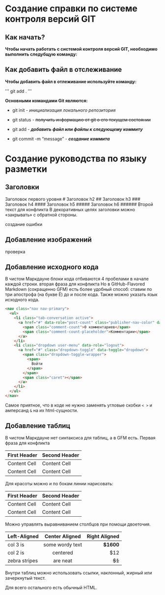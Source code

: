 # Создание справки по системе контроля версий GIT #


## Как начать? 
**Чтобы начать работать с системой контроля версий GIT, необходимо выполнить следубщую команду:**




## Как добавить файл в отслеживание

**Чтобы добавить файл в отлеживание используйте команду:**


''' 
git add .
'''


**Основными командами Git являются:**


* git init - *инициализация локального репозитория* 

* git status - ~~получить информацию от git о его текущем состоянии~~

* git add - ***добавить файл или файлы к следующему коммиту***

* git commit -m “message” - ***создание коммита***

# Создание руководства по языку разметки 


## Заголовки
Заголовок первого уровня #
Заголовок h2 ## 
Заголовок h3 ###
Заголовок h4 ####
Заголовок h5 #####
Заголовок h6 ######
Второй текст для конфликта
В декоративных целях заголовки можно «закрывать» с обратной стороны.

создание ошибки


## Добавление изображений
проверка




## Добавление исходного кода 
В чистом Маркдауне блоки кода отбиваются 4 пробелами в начале каждой строки.
вторая фраза для конфликта
Но в GitHub-Flavored Markdown (сокращенно GFM) есть более удобный способ: ставим по три апострофа (на букве Ё) до и после кода. Также можно указать язык исходного кода.

```html
<nav class="nav nav-primary">
  <ul>
    <li class="tab-conversation active">
      <a href="#" data-role="post-count" class="publisher-nav-color" data-nav="conversation">
        <span class="comment-count">0 комментариев</span>
        <span class="comment-count-placeholder">Комментарии</span>
      </a>
    </li>
    <li class="dropdown user-menu" data-role="logout">
      <a href="#" class="dropdown-toggle" data-toggle="dropdown">
        <span class="dropdown-toggle-wrapper">
          <span>
            Войти
          </span>
        </span>
        <span class="caret"></span>
      </a>
    </li>
  </ul>
</nav>
```

Самое приятное, что в коде не нужно заменять угловые скобки `< >` и амперсанд `&` на их html-сущности.






## Добавление таблиц
В чистом Маркдауне нет синтаксиса для таблиц, а в GFM есть.
Первая фраза для конфликта




First Header  | Second Header
------------- | -------------
Content Cell  | Content Cell
Content Cell  | Content Cell

Для красоты можно и по бокам линии нарисовать:

| First Header  | Second Header |
| ------------- | ------------- |
| Content Cell  | Content Cell  |
| Content Cell  | Content Cell  |

Можно управлять выравниванием столбцов при помощи двоеточия.

| Left-Aligned  | Center Aligned  | Right Aligned |
|:------------- |:---------------:| -------------:|
| col 3 is      | some wordy text |     **$1600** |
| col 2 is      | centered        |         $12   |
| zebra stripes | are neat        |        ~~$1~~ |

Внутри таблиц можно использовать ссылки, наклонный, жирный или зачеркнутый текст.

Для всего остального есть обычный HTML.